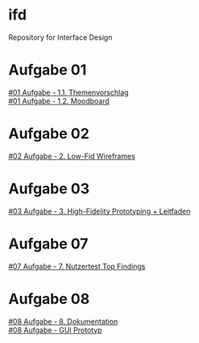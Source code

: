# ifd
Repository for Interface Design

# Aufgabe 01
[#01 Aufgabe - 1.1. Themenvorschlag](https://doanmaip.github.io/ifd/A1/1.1/1.1.-vorschlag.pdf) <br>
[#01 Aufgabe - 1.2. Moodboard](https://doanmaip.github.io/ifd/A1/1.2/1.2-moodboard.pdf)


# Aufgabe 02
[#02 Aufgabe - 2. Low-Fid Wireframes](https://doanmaip.github.io/ifd/A2/IFD_Wireframes_.pdf) <br>


# Aufgabe 03
[#03 Aufgabe - 3. High-Fidelity Prototyping + Leitfaden](https://xd.adobe.com/view/4792e448-2e06-4810-9b8a-a1a43f9279d7-12c1/?fullscreen&hints=off)<br>


# Aufgabe 07
[#07 Aufgabe - 7. Nutzertest Top Findings](https://doanmaip.github.io/ifd/A7/IFD_Findings_A7.pdf) <br>


# Aufgabe 08
[#08 Aufgabe - 8. Dokumentation](https://doanmaip.github.io/ifd/A7/IFD_Doc_A8.pdf) <br>
[#08 Aufgabe - GUI Prototyp](https://xd.adobe.com/view/cd516ecb-0400-4acf-ad20-a6c0832e2d8f-9802/?fullscreen&hints=off)
